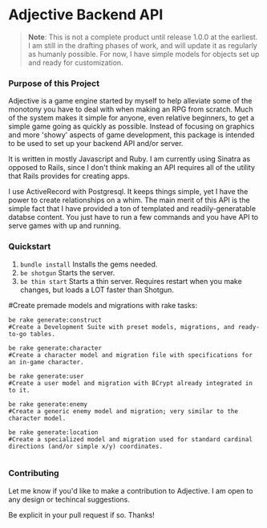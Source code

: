 # Adjective Backend API 

> **Note**: This is not a complete product until release 1.0.0 at the earliest. I am still in the drafting phases of work, and will update it as regularly as humanly possible. For now, I have simple models for objects set up and ready for customization. 

### Purpose of this Project

Adjective is a game engine started by myself to help alleviate some of the monotony you have to deal with when making an RPG from scratch. Much of the system makes it simple for anyone, even relative beginners, to get a simple game going as quickly as possible. Instead of focusing on graphics and more 'showy' aspects of game development, this package is intended to be used to set up your backend API and/or server. 

It is written in mostly Javascript and Ruby. I am currently using Sinatra as opposed to Rails, since I don't think making an API requires all of the utility that Rails provides for creating apps. 

I use ActiveRecord with Postgresql. It keeps things simple, yet I have the power to create relationships on a whim. 
The main merit of this API is the simple fact that I have provided a ton of templated and readily-generatable databse content. You just have to run a few commands and you have API to serve games with up and running. 

### Quickstart

1.  `bundle install` Installs the gems needed. 
2.  `be shotgun` Starts the server.
3.  `be thin start` Starts a thin server. Requires restart when you make changes, but loads a LOT faster than Shotgun. 

#Create premade models and migrations with rake tasks:

```
be rake generate:construct 
#Create a Development Suite with preset models, migrations, and ready-to-go tables. 

be rake generate:character 
#Create a character model and migration file with specifications for an in-game character. 

be rake generate:user 
#Create a user model and migration with BCrypt already integrated in to it. 

be rake generate:enemy 
#Create a generic enemy model and migration; very similar to the character model.

be rake generate:location 
#Create a specialized model and migration used for standard cardinal directions (and/or simple x/y) coordinates.


```

### Contributing

Let me know if you'd like to make a contribution to Adjective. I am open to any design or techincal suggestions. 

Be explicit in your pull request if so. Thanks!
